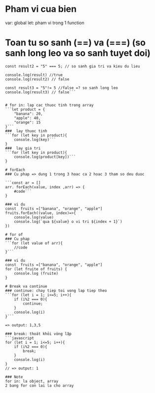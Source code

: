 # Pham vi cua bien 
var: global 
let: pham vi trong 1 function

# Toan tu so sanh (==) va (===) (so sanh long leo va so sanh tuyet doi)
```const result ="5" == 5; //so sanh gia tri 
const result2 = "5" === 5; // so sanh gia tri va kieu du lieu

console.log(result) //true
console.log(result2) // false

const result3 = "5"!= 5 //false =? so sanh long leo 
console.log(result3) // false```


# for in: lap cac thuoc tinh trong array
```let product = {
    "banana": 20,
    "apple": 40,
    "orange": 15
}```
###  lay thuoc tinh 
```for (let key in product){
    console.log(key)```
}
###  lay gia tri
```for (let key in product){
    console.log(product[key])```
}

# forEach
### Cu phap => dung 1 trong 3 hoac ca 2 hoac 3 tham so deu duoc

```const ar = []
arr. forEach(value, index ,arr) => {
    #code```
}

### vi du 
const  fruits =["banana", "orange", "apple"]
fruits.forEach((value, index)=>{
    console.log(value)
    console.log(`qua ${value} o vi tri ${index + 1}`)
})

# for of
### Cu phap 
```for (let value of arr){
    //code
}```

### vi du 
const  fruits =["banana", "orange", "apple"]
for (let fruite of fruits) {
    console.log (fruite)
}

# Break va continue
### continue: chay tiep toi vong lap tiep theo 
```for (let i = 1; i<=5; i++){
    if (i%2 === 0){
        continue;
    }
    console.log(i)
}```

=> output: 1,3,5

### break: thoát khỏi vòng lặp  
```javascript
for (let i = 1; i<=5; i++){
    if (i%2 === 0){
        break;
    }
    console.log(i)
}
// => output: 1 

### Note
for in: la object, array 
2 bang for con lai la cho array
